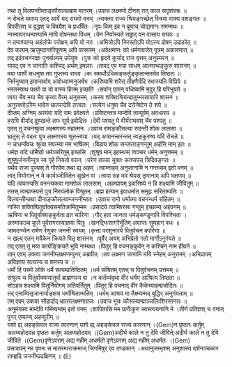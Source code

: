

  
तथा तु विलपन्तीम्ताङ्कौसल्याम्राम मातरम् ।उवाच लक्ष्मणो दीनस् तत् काल सदृशंवचः  ॥   
न रोचते ममाप्य् एतद् आर्ये यद् राघवो वनम् ।त्यक्त्वा राज्य श्रियङ्गच्छेत् स्त्रिया वाक्य वशङ्गतः  ॥   
विपरीतश् च वृद्धश् च विषयैश् च प्रधर्षितः ।नृपः किम् इव न ब्रूयाच् चोद्यमानः समम्मथः  ॥   
नास्यापराधम्पश्यामि नापि दोषन्तथा विधम् ।येन निर्वास्यते राष्ट्राद् वन वासाय राघवः  ॥   
न तम्पश्याम्य् अहंलोके परोक्षम् अपि यो नरः ।अमित्रोऽपि निरस्तोऽपि योऽस्य दोषम् उदाहरेत्  ॥   
देव कल्पम् ऋजुम्दान्तंरिपूणाम् अपि वत्सलम् ।अवेक्षमाणः को धर्मन्त्यजेत् पुत्रम् अकारणात्  ॥   
तद् इदंवचनंराज्ञः पुनर्बाल्यम् उपेयुषः ।पुत्रः को हृदये कुर्याद् राज वृत्तम् अनुस्मरन्  ॥   
यावद् एव न जानाति कश्चिद् अर्थम् इमन्नरः ।तावद् एव मया साधम् आत्मस्थङ्कुरु शासनम्  ॥   
मया पार्श्वे सधनुषा तव गुप्तस्य राघव ।कः समर्थोऽधिकङ्कर्तुङ्कृतान्तस्येव तिष्ठतः  ॥   
निर्मनुष्याम् इमाम्सर्वाम् अयोध्याम्मनुजर्षभ ।करिष्यामि शरैस् तीक्ष्णैर्यदि स्थास्यति विप्रिये  ॥   
भरतस्याथ पक्ष्यो वा यो वास्य हितम् इच्छति ।सर्वान् एतान् वधिष्यामि मृदुर् हि परिभूयते  ॥   
त्वया चैव मया चैव कृत्वा वैरम् अनुत्तमम् ।कस्य शक्तिःश्रियन्दातुम्भरतायारि शासन  ॥   
अनुरक्तोऽस्मि भावेन भ्रातरन्देवि तत्त्वतः ।सत्येन धनुषा चैव दत्तेनेष्टेन ते शपे  ॥   
दीप्तम् अग्निम् अरंयंवा यदि रामः प्रवेक्ष्यते ।प्रविष्टन्तत्र माम्देवि त्वम्पूर्वम् अवधारय  ॥   
हरामि वीर्याद् दुह्खन्ते तमः सूर्य;इवोदितः ।देवी पश्यतु मे वीर्यंराघवश् चैव पश्यतु  ॥   
एतत् तु वचनंश्रुत्वा लक्ष्मणस्य महात्मनः ।उवाच रामङ्कौसल्या रुदन्ती शोक लालसा  ॥   
भ्रातुस् ते वदतः पुत्र लक्ष्मणस्य श्रुतन्त्वया ।यद् अत्रानन्तरन्तत् त्वङ्कुरुष्व यदि रोचते  ॥   
न चाधर्म्यंवचः श्रुत्वा सपत्म्या मम भाषितम् ।विहाय शोक सन्तप्ताङ्गन्तुम् अर्हसि माम् इतः  ॥   
धर्मज्ञ यदि धर्मिष्ठो धर्मञ्चरितुम् इच्छसि ।शुश्रूष माम् इहस्थस् त्वञ्चर धर्मम् अनुत्तमम्  ॥   
शुश्रूषुर्जननीम्पुत्र स्व गृहे नियतो वसन् ।परेण तपसा युक्तः काश्यपस् त्रिदिवङ्गतः  ॥   
यथैव राजा पूज्यस् ते गौरवेण तथा ह्य् अहम् ।त्वाम्नाहम् अनुजानामि न गन्तव्यम् इतो वनम्  ॥   
त्वद् वियोगान् न मे कार्यञ्जीवितेन सुखेन वा ।त्वया सह मम श्रेयस् तृणानाम् अपि भक्षणम्  ॥   
यदि त्वंयास्यसि वनन्त्यक्त्वा माम्शोक लालसाम् ।अहम्प्रायम् इहासिष्ये न हि शक्ष्यामि जीवितुम्  ॥   
ततस् त्वम्प्राप्स्यसे पुत्र निरयंलोक विश्रुतम् ।ब्रह्म हत्याम् इवाधर्मात् समुद्रः सरिताम्पतिः  ॥   
विलपन्तीम्तथा दीनाङ्कौसल्याम्जननीम्ततः ।उवाच रामो धर्मात्मा वचनन्धर्म संहितम्  ॥   
नास्ति शक्तिष्पितुर्वाक्यंसमतिक्रमितुम्मम ।प्रसादये त्वाम्शिरसा गन्तुम् इच्छाम्य् अहंवनम्  ॥   
ऋषिणा च पितुर्वाक्यङ्कुर्वता व्रत चारिणा ।गौर् हता जानता धर्मङ्कण्डुनापि विपश्चिता ।  
अस्माकञ्च कुले पूर्वंसगरस्याज्ञया पितुः ।खनद्भिःसागरैर्भूतिम् अवाप्तः सुमहान् वधः  ॥   
जामदग्म्येन रामेण रेणुका जननी स्वयम् ।कृत्ता परशुनारंये पितुर्वचन कारिणा  ॥   
न खल्व् एतन् मयैकेन क्रियते पितृ शासनम् ।पूर्वैर् अयम् अभिप्रेतो गतो मार्गोऽनुगंयते  ॥   
तद् एतत् तु मया कार्यङ्क्रियते भुवि नाम्यथा ।पितुर् हि वचनङ्कुर्वन् न कश्चिन् नाम हीयते  ॥   
ताम् एवम् उक्त्वा जननीम्लक्ष्मणम्पुनर् अब्रवीत् ।तव लक्ष्मण जानामि मयि स्नेहम् अनुत्तमम् ।अभिप्रायम् अविज्ञाय सत्यस्य च शमस्य च  ॥   
धर्मो हि परमो लोके धर्मे सत्यम्प्रतिष्ठितम् ।धर्म संश्रितम् एतच् च पितुर्वचनम् उत्तमम्  ॥   
संश्रुत्य च पितुर्वाक्यम्मातुर्वा ब्राह्मणस्य वा ।न कर्तव्यंवृथा वीर धर्मम् आश्रित्य तिष्ठता  ॥   
सोऽहन्न शक्ष्यामि पितुर्नियोगम् अतिवर्तितुम् ।पितुर् हि वचनाद् वीर कैकेय्याहम्प्रचोदितः  ॥   
तद् एनाम्विसृजानार्याङ्क्षत्र धर्माश्रिताम्मतिम् ।धर्मम् आश्रय मा तैक्ष्म्यम्मद् बुद्धिर् अनुगंयताम्  ॥   
तम् एवम् उक्त्वा सौहार्दाद् भ्रातरंलक्ष्मणाग्रजः ।उवाच भूयः कौसल्याम्प्राञ्जलिःशिरसानतः  ॥   
अनुमंयस्व माम्देवि गमिष्यन्तम् इतो वनम् ।शापितासि मम प्राणैःकुरु स्वस्त्ययनानि मे ।तीर्ण प्रतिज्ञश् च वनात् पुनर् एष्याम्य् अहम्पुरीम्  ॥   
यशो ह्य् अहङ्केवल राज्य कारणान् यशो ह्य् अहङ्केवल राज्य कारणान् ।(Gem)न पृष्ठतः कर्तुम् अलम्महोदयन्न पृष्ठतः कर्तुम् अलम्महोदयम् ।(Gem)अदीर्घ काले न तु देवि जीविते;अदीर्घ काले न तु देवि जीविते ।(Gem)वृणेऽवराम् अद्य महीम् अधर्मतो वृणेऽवराम् अद्य महीम् अधर्मतः ।(Gem)  
प्रसादयन् नर वृषभः स मातरम्पराक्रमाज् जिगमिषुर् एव दण्डकान् ।अथानुजम्भृशम् अनुशास्य दर्शनञ्चकार ताम्हृदि जननीम्प्रदक्षिणम्  ॥ (E)  
